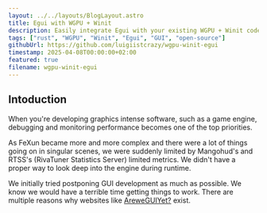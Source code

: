 ```yaml
---
layout: ../../layouts/BlogLayout.astro
title: Egui with WGPU + Winit
description: Easily integrate Egui with your existing WGPU + Winit codebase
tags: ["rust", "WGPU", "Winit", "Egui", "GUI", "open-source"]
githubUrl: https://github.com/luigiistcrazy/wgpu-winit-egui
timestamp: 2025-04-08T00:00:00+02:00
featured: true
filename: wgpu-winit-egui
---
```


## Intoduction

When you're developing graphics intense software, such as a game engine, debugging and monitoring performance becomes one of the top priorities.

As FeXun became more and more complex and there were a lot of things going on in singular scenes, we were suddenly limited by Mangohud's and RTSS's (RivaTuner Statistics Server) limited metrics. We didn't have a proper way to look deep into the engine during runtime.

We initially tried postponing GUI development as much as possible. We know we would have a terrible time getting things to work. There are multiple reasons why websites like [AreweGUIYet?](https://areweguiyet.com/) exist.


